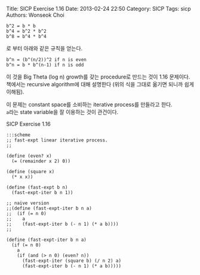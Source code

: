 Title: SICP Exercise 1.16
Date: 2013-02-24 22:50
Category: SICP
Tags: sicp
Authors: Wonseok Choi

    b^2 = b * b
    b^4 = b^2 * b^2
    b^8 = b^4 * b^4

로 부터 아래와 같은 규칙을 얻는다.

    b^n = (b^(n/2))^2 if n is even
    b^n = b * b^(n-1) if n is odd

이 것을 Big Theta (log n) growth를 갖는 procedure로 만드는 것이 1.16 문제이다.  
책에서는 recursive algorithm에 대해 설명한다
(위의 식을 그대로 옮기면 되니까 쉽게 이해됨).

이 문제는 constant space를 소비하는 iterative process를 만들라고 한다.  
`a`라는 state variable을 잘 이용하는 것이 관건이다.

SICP Exercise 1.16

    :::scheme
    ;; fast-expt linear iterative process.
    ;;
     
    (define (even? x)
      (= (remainder x 2) 0))
     
    (define (square x)
      (* x x))
     
    (define (fast-expt b n)
      (fast-expt-iter b n 1))
     
    ;; naive version
    ;;(define (fast-expt-iter b n a)
    ;;  (if (= n 0)
    ;;    a
    ;;    (fast-expt-iter b (- n 1) (* a b))))
    ;;
     
    (define (fast-expt-iter b n a)
      (if (= n 0)
        a
        (if (and (> n 0) (even? n))
          (fast-expt-iter (square b) (/ n 2) a)
          (fast-expt-iter b (- n 1) (* a b)))))
